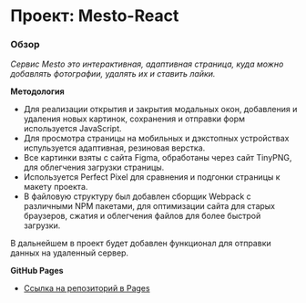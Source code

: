 # Проект: Mesto-React

### Обзор

_Cервис Mesto это интерактивная, адаптивная страница, куда можно добавлять фотографии, удалять их и ставить лайки._

**Методология**
* Для реализации открытия и закрытия модальных окон, добавления и удаления новых картинок, сохранения и отправки форм используется JavaScript.
* Для просмотра страницы на мобильных и дэкстопных устройствах испульзуется адаптивная, резиновая верстка.
* Все картинки взяты с сайта Figma, обработаны через сайт TinyPNG, для облегчения загрузки страницы.
* Используется Perfect Pixel для сравнения и подгонки страницы к макету проекта.
* В файловую структуру был добавлен сборщик Webpack с различными NPM пакетами, для оптимизации сайта для старых браузеров, сжатия и облегчения файлов для более быстрой загрузки.

В дальнейшем в проект будет добавлен функционал для отправки данных на удаленный сервер.

**GitHub Pages**

- [Ссылка на репозиторий в Pages](https://randychebro.github.io/mesto-react/)

